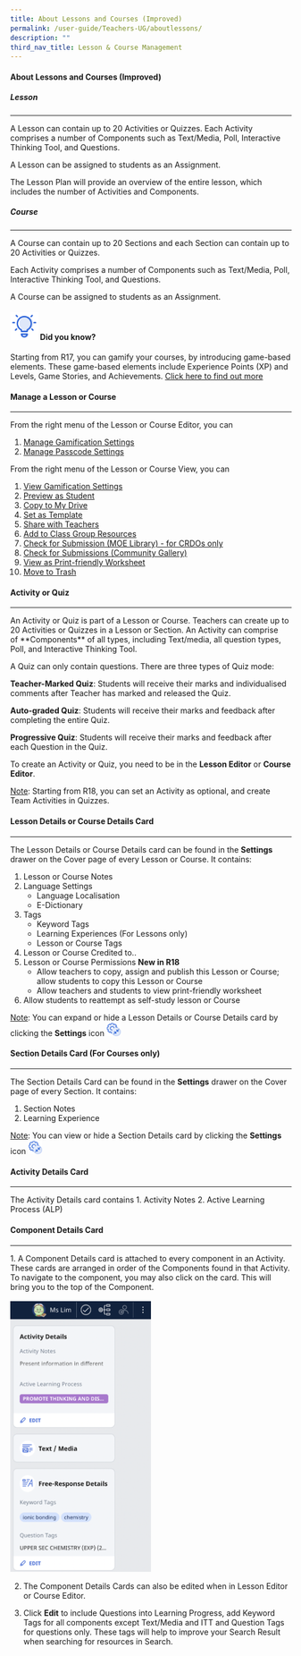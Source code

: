 ```yaml
---
title: About Lessons and Courses (Improved)
permalink: /user-guide/Teachers-UG/aboutlessons/
description: ""
third_nav_title: Lesson & Course Management
---
```


<base target="_blank">

#### About Lessons and Courses (Improved)

##### Lesson
<hr>
A Lesson can contain up to 20 Activities or Quizzes. Each Activity comprises a number of Components such as Text/Media, Poll, Interactive Thinking Tool, and Questions.

A Lesson can be assigned to students as an Assignment.

The Lesson Plan will provide an overview of the entire lesson, which includes the number of Activities and Components.

##### Course
<hr>
A Course can contain up to 20 Sections and each Section can contain up to 20 Activities or Quizzes.

Each Activity comprises a number of Components such as Text/Media, Poll, Interactive Thinking Tool, and Questions.

A Course can be assigned to students as an Assignment.


#### <img src="/images/Assets/Bulb32.svg" style="width:50px; display: inline;"/>  Did you know?

Starting from R17, you can gamify your courses, by introducing game-based elements. These game-based elements include Experience Points (XP) and Levels, Game Stories, and Achievements. 
<a href="/about-sls/overviewofsls/" target="_blank">Click here to find out more</a>

 #### Manage a Lesson or Course
<hr>
From the right menu of the Lesson or Course Editor, you can

1. <a href="/about-sls/overviewofsls/" target="_blank">Manage Gamification Settings</a>
2. <a href="/about-sls/overviewofsls/" target="_blank">Manage Passcode Settings</a>

From the right menu of the Lesson or Course View, you can

1. <a href="/about-sls/overviewofsls/" target="_blank">View Gamification Settings</a>
2. <a href="/about-sls/overviewofsls/" target="_blank">Preview as Student</a>
3. <a href="/about-sls/overviewofsls/" target="_blank">Copy to My Drive</a>
4. <a href="/about-sls/overviewofsls/" target="_blank">Set as Template</a>
5. <a href="/about-sls/overviewofsls/" target="_blank">Share with Teachers</a>
6. <a href="/about-sls/overviewofsls/" target="_blank">Add to Class Group Resources</a>
7. <a href="/about-sls/overviewofsls/" target="_blank">Check for Submission (MOE Library) - for CRDOs only</a>
8. <a href="/about-sls/overviewofsls/" target="_blank">Check for Submissions (Community Gallery)</a>
9. <a href="/about-sls/overviewofsls/" target="_blank">View as Print-friendly Worksheet</a>
10. <a href="/about-sls/overviewofsls/" target="_blank">Move to Trash</a>

#### Activity or Quiz
<hr>
An Activity or Quiz is part of a Lesson or Course. Teachers can create up to 20 Activities or Quizzes in a Lesson or Section. An Activity can comprise of **Components** of all types, including Text/media, all question types, Poll, and Interactive Thinking Tool.

A Quiz can only contain questions. There are three types of Quiz mode:

<strong>Teacher-Marked Quiz</strong>: Students will receive their marks and individualised comments after Teacher has marked and released the Quiz.

<strong>Auto-graded Quiz</strong>: Students will receive their marks and feedback after completing the entire Quiz.
				
 <strong>Progressive Quiz</strong>: Students will receive their marks and feedback after each Question in the Quiz.

To create an Activity or Quiz, you need to be in the <strong>Lesson Editor</strong> or 	<strong>Course Editor</strong>.

<u>Note</u>: Starting from R18, you can set an Activity as optional, and create Team Activities in Quizzes.

#### Lesson Details or Course Details Card
<hr>
The Lesson Details or Course Details card can be found in the <strong>Settings</strong> drawer on the Cover page of every Lesson or Course. It contains:

1.  Lesson or Course Notes
2. Language Settings
	*	Language Localisation
	* E-Dictionary
3. Tags
	<ul><li>Keyword Tags</li>
	<li>Learning Experiences (For Lessons only)</li>
		<li>Lesson or Course Tags</li></ul>
4. Lesson or Course Credited to..
5. Lesson or Course Permissions <strong>New in R18</strong>
	*	Allow teachers to copy, assign and publish this Lesson or Course; allow students to copy this Lesson or Course
	* Allow teachers and students to view print-friendly worksheet
6. Allow students to reattempt as self-study lesson or Course

<u>Note</u>: You can expand or hide a Lesson Details or Course Details card by clicking the <strong>Settings</strong> icon  <img src="/images/Media/Icons/Settings.png" style="width:5%; display: inline;"/>

#### Section Details Card (For Courses only)
<hr>
The Section Details Card can be found in the <strong>Settings</strong> drawer on the Cover page of every Section. It contains:

1. Section Notes
2. Learning Experience

<u>Note</u>: You can view or hide a Section Details card by clicking the <strong>Settings</strong> icon 
<img src="/images/Media/Icons/Settings.png" style="width:5%; display: inline;"/>

#### Activity Details Card
<hr>
The Activity Details card contains
1. Activity Notes
2. Active Learning Process (ALP)

  #### Component Details Card
<hr>
1. A Component Details card is attached to every component in an Activity. These cards are arranged in order of the Components found in that Activity. To navigate to the component, you may also click on the card. This will bring you to the top of the Component. 
<br>
<br>
<img src="/images/Media/2Teacher/LMCardDetails.png" style="width:50%; display: ;"/>

2. The Component Details Cards can also be edited when in Lesson Editor or Course Editor.

3. Click <strong>Edit</strong> to include Questions into Learning Progress, add Keyword Tags for all components except Text/Media and ITT and Question Tags for questions only. These tags will help to improve your Search Result when searching for resources in Search.